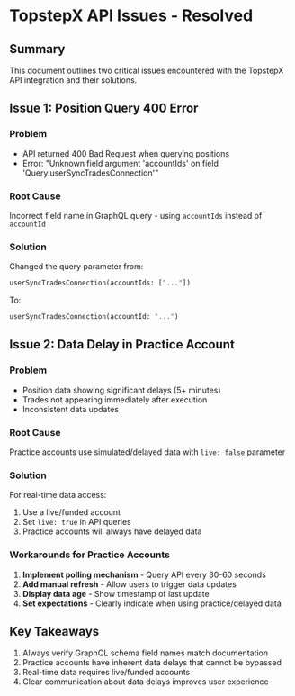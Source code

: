 # TopstepX API Issues - Resolved

## Summary
This document outlines two critical issues encountered with the TopstepX API integration and their solutions.

## Issue 1: Position Query 400 Error

### Problem
- API returned 400 Bad Request when querying positions
- Error: "Unknown field argument 'accountIds' on field 'Query.userSyncTradesConnection'"

### Root Cause
Incorrect field name in GraphQL query - using `accountIds` instead of `accountId`

### Solution
Changed the query parameter from:
```graphql
userSyncTradesConnection(accountIds: ["..."])
```
To:
```graphql
userSyncTradesConnection(accountId: "...")
```

## Issue 2: Data Delay in Practice Account

### Problem
- Position data showing significant delays (5+ minutes)
- Trades not appearing immediately after execution
- Inconsistent data updates

### Root Cause
Practice accounts use simulated/delayed data with `live: false` parameter

### Solution
For real-time data access:
1. Use a live/funded account
2. Set `live: true` in API queries
3. Practice accounts will always have delayed data

### Workarounds for Practice Accounts
1. **Implement polling mechanism** - Query API every 30-60 seconds
2. **Add manual refresh** - Allow users to trigger data updates
3. **Display data age** - Show timestamp of last update
4. **Set expectations** - Clearly indicate when using practice/delayed data

## Key Takeaways
1. Always verify GraphQL schema field names match documentation
2. Practice accounts have inherent data delays that cannot be bypassed
3. Real-time data requires live/funded accounts
4. Clear communication about data delays improves user experience